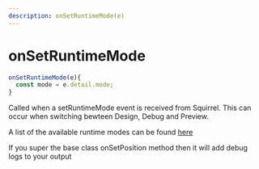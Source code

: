 ```yaml
---
description: onSetRuntimeMode(e)
---
```


# onSetRuntimeMode

```typescript
onSetRuntimeMode(e){
  const mode = e.detail.mode;
}
```

Called when a setRuntimeMode event is received from Squirrel. This can occur when switching bewteen Design, Debug and Preview.

A list of the available runtime modes can be found [here](../methods/getruntimemode.md)

If you super the base class onSetPosition method then it will add debug logs to your output
